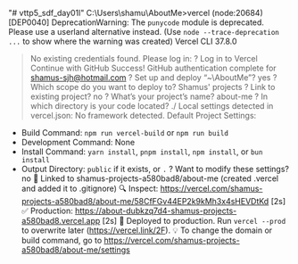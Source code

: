 "# vttp5_sdf_day01l" 
C:\Users\shamu\AboutMe>vercel
(node:20684) [DEP0040] DeprecationWarning: The `punycode` module is deprecated. Please use a userland alternative instead.
(Use `node --trace-deprecation ...` to show where the warning was created)
Vercel CLI 37.8.0
> No existing credentials found. Please log in:
? Log in to Vercel Continue with GitHub
> Success! GitHub authentication complete for shamus-sjh@hotmail.com
? Set up and deploy “~\AboutMe”? yes
? Which scope do you want to deploy to? Shamus' projects
? Link to existing project? no
? What’s your project’s name? about-me
? In which directory is your code located? ./
Local settings detected in vercel.json:
No framework detected. Default Project Settings:
- Build Command: `npm run vercel-build` or `npm run build`
- Development Command: None
- Install Command: `yarn install`, `pnpm install`, `npm install`, or `bun install`
- Output Directory: `public` if it exists, or `.`
? Want to modify these settings? no
🔗  Linked to shamus-projects-a580bad8/about-me (created .vercel and added it to .gitignore)
🔍  Inspect: https://vercel.com/shamus-projects-a580bad8/about-me/58CfFGv44EP2k9kMh3x4sHEVDtKd [2s]
✅  Production: https://about-dubkzq7d4-shamus-projects-a580bad8.vercel.app [2s]
📝  Deployed to production. Run `vercel --prod` to overwrite later (https://vercel.link/2F).
💡  To change the domain or build command, go to https://vercel.com/shamus-projects-a580bad8/about-me/settings